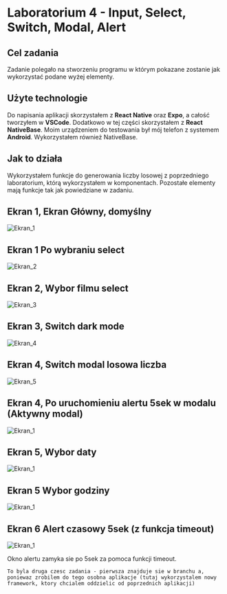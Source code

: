 # Laboratorium 4 - Input, Select, Switch, Modal, Alert

## Cel zadania
Zadanie polegało na stworzeniu programu w którym pokazane zostanie jak wykorzystać podane wyżej elementy.

## Użyte technologie
Do napisania aplikacji skorzystałem z **React Native** oraz **Expo**, a całość tworzyłem w **VSCode**. Dodatkowo w tej części skorzystałem z **React NativeBase**. Moim urządzeniem do testowania był mój telefon z systemem **Android**. Wykorzystałem również NativeBase.

## Jak to działa
Wykorzystałem funkcje do generowania liczby losowej z poprzedniego laboratorium, którą wykorzystałem w komponentach. Pozostałe elementy mają funkcje tak jak powiedziane w zadaniu.
## Ekran 1, Ekran Główny, domyślny
 ![Ekran_1](/Assets/E_glowny.jpeg)
 ## Ekran 1 Po wybraniu select
 ![Ekran_2](/Assets/E_glowny2.jpeg)
 ## Ekran 2, Wybor filmu select
 ![Ekran_3](/Assets/E_select.jpeg)
 ## Ekran 3, Switch dark mode
 ![Ekran_4](/Assets/E_switch_dark.jpeg)
 ## Ekran 4, Switch modal losowa liczba
 ![Ekran_5](/Assets/E_switch_modal.jpeg)
 ## Ekran 4, Po uruchomieniu alertu 5sek w modalu (Aktywny modal)
 ![Ekran_1](/Assets/E_switch_modal_on.jpeg)
 ## Ekran 5, Wybor daty
 ![Ekran_1](/Assets/E_date_date.jpeg)
 ## Ekran 5 Wybor godziny
 ![Ekran_1](/Assets/E_date.jpeg)
 ## Ekran 6 Alert czasowy 5sek (z funkcja timeout)
 ![Ekran_1](/Assets/E_alert.jpeg)

 Okno alertu zamyka sie po 5sek za pomoca funkcji timeout. 

    To byla druga czesc zadania - pierwsza znajduje sie w branchu a, poniewaz zrobilem do tego osobna aplikacje (tutaj wykorzystalem nowy framework, ktory chcialem oddzielic od poprzednich aplikacji)